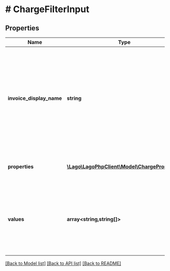 # # ChargeFilterInput

## Properties

Name | Type | Description | Notes
------------ | ------------- | ------------- | -------------
**invoice_display_name** | **string** | Specifies the name that will be displayed on an invoice. If no value is set for this field, the values of the filter will be used as the default display name. | [optional]
**properties** | [**\Lago\LagoPhpClient\Model\ChargeProperties**](ChargeProperties.md) | List of all thresholds utilized for calculating the charge. |
**values** | **array<string,string[]>** | List of possible filter values. The key and values must match one of the billable metric filters. |

[[Back to Model list]](../../README.md#models) [[Back to API list]](../../README.md#endpoints) [[Back to README]](../../README.md)
